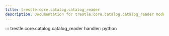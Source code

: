 ```yaml
---
title: trestle.core.catalog.catalog_reader
description: Documentation for trestle.core.catalog.catalog_reader module
---
```


::: trestle.core.catalog.catalog_reader
handler: python
